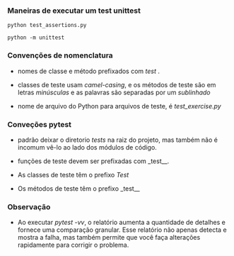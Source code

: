 ### Maneiras de executar um test unittest

`python test_assertions.py`

`python -m unittest`

### Convenções de nomenclatura

- nomes de classe e método prefixados com *test* .
- classes de teste usam _camel-casing_, e os métodos de teste são em letras _minúsculas_ e as palavras são separadas por um _sublinhado_

- nome de arquivo do Python para arquivos de teste, é _test_exercise.py_

### Conveções pytest

- padrão deixar o diretorio _tests_ na raiz do projeto, mas também não é incomum vê-lo ao lado dos módulos de código.

- funções de teste devem ser prefixadas com \_test\_\_.

- As classes de teste têm o prefixo _Test_
- Os métodos de teste têm o prefixo \_test\_\_

### Observação

- Ao executar _pytest -vv_, o relatório aumenta a quantidade de detalhes e fornece uma comparação granular. Esse relatório não apenas detecta e mostra a falha, mas também permite que você faça alterações rapidamente para corrigir o problema.
